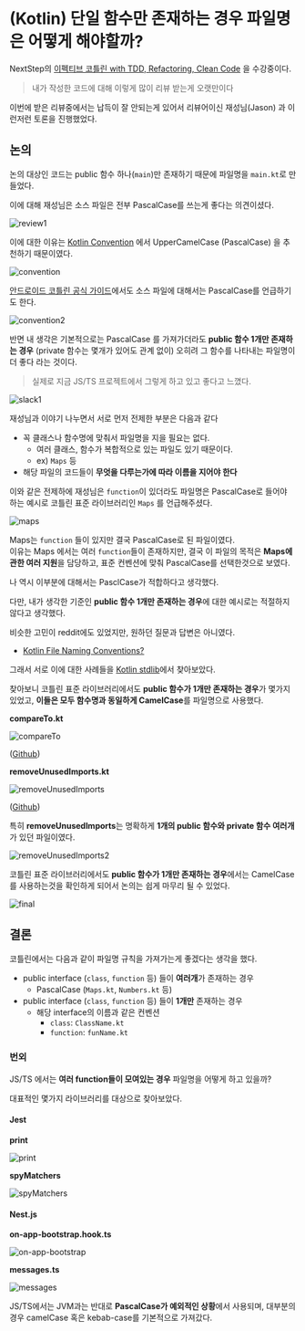# (Kotlin) 단일 함수만 존재하는 경우 파일명은 어떻게 해야할까?

NextStep의 [이펙티브 코틀린 with TDD, Refactoring, Clean Code](https://edu.nextstep.camp/c/Z9QeJlCi/) 을 수강중이다.  

> 내가 작성한 코드에 대해 이렇게 많이 리뷰 받는게 오랫만이다

이번에 받은 리뷰중에서는 납득이 잘 안되는게 있어서 리뷰어이신 재성님(Jason) 과 이런저런 토론을 진행했었다.  

## 논의

논의 대상인 코드는 public 함수 하나(`main`)만 존재하기 때문에 파일명을 `main.kt`로 만들었다.  
  
이에 대해 재성님은 소스 파일은 전부 PascalCase를 쓰는게 좋다는 의견이셨다.

![review1](./images/review1.png)

이에 대한 이유는 [Kotlin Convention](https://kotlinlang.org/docs/coding-conventions.html#source-file-names) 에서 UpperCamelCase (PascalCase) 을 추천하기 때문이였다.

![convention](./images/convention.png)

[안드로이드 코틀린 공식 가이드](https://developer.android.com/kotlin/style-guide?hl=ko#naming)에서도 소스 파일에 대해서는 PascalCase를 언급하기도 한다.

![convention2](./images/convention2.png)

반면 내 생각은 기본적으로는 PascalCase 를 가져가더라도 **public 함수 1개만 존재하는 경우** (private 함수는 몇개가 있어도 관계 없이) 오히려 그 함수를 나타내는 파일명이 더 좋다 라는 것이다.

> 실제로 지금 JS/TS 프로젝트에서 그렇게 하고 있고 좋다고 느꼈다.

![slack1](./images/slack1.png)

재성님과 이야기 나누면서 서로 먼저 전제한 부분은 다음과 같다

* 꼭 클래스나 함수명에 맞춰서 파일명을 지을 필요는 없다.
  * 여러 클래스, 함수가 복합적으로 있는 파일도 있기 때문이다.
  * ex) `Maps` 등
* 해당 파일의 코드들이 **무엇을 다루는가에 따라 이름을 지어야 한다**

이와 같은 전제하에 재성님은 `function`이 있더라도 파일명은 PascalCase로 들어야 하는 예시로 코틀린 표준 라이브러리인 `Maps` 를 언급해주셨다.

![maps](./images/maps.png)

Maps는 `function` 들이 있지만 결국 PascalCase로 된 파일이였다.  
이유는 Maps 에서는 여러 `function`들이 존재하지만, 결국 이 파일의 목적은 **Maps에 관한 여러 지원**을 담당하고, 표준 컨벤션에 맞춰 PascalCase를 선택한것으로 보였다.  
  
나 역시 이부분에 대해서는 PasclCase가 적합하다고 생각했다.  
  
다만, 내가 생각한 기준인 **public 함수 1개만 존재하는 경우**에 대한 예시로는 적절하지 않다고 생각했다.  

비슷한 고민이 reddit에도 있었지만, 원하던 질문과 답변은 아니였다.

* [Kotlin File Naming Conventions?](https://www.reddit.com/r/Kotlin/comments/72ialu/file_naming_conventions)

그래서 서로 이에 대한 사례들을 [Kotlin stdlib](https://github.com/JetBrains/kotlin/tree/6a670dc5f38fc73eb01d754d8f7c158ae0176ceb/libraries/stdlib)에서 찾아보았다.  
  
찾아보니 코틀린 표준 라이브러리에서도 **public 함수가 1개만 존재하는 경우**가 몇가지 있었고, **이들은 모두 함수명과 동일하게 CamelCase**를 파일명으로 사용했다.  

**compareTo.kt**

![compareTo](./images/compareTo.png)

([Github](https://github.com/JetBrains/kotlin/blob/6a670dc5f38fc73eb01d754d8f7c158ae0176ceb/libraries/stdlib/src/kotlin/comparisons/compareTo.kt))  
  
**removeUnusedImports.kt**

![removeUnusedImports](./images/removeUnusedImports.png)

([Github](https://github.com/JetBrains/kotlin/blob/92d200e093c693b3c06e53a39e0b0973b84c7ec5/js/js.inliner/src/org/jetbrains/kotlin/js/inline/clean/removeUnusedImports.kt))  

특히 **removeUnusedImports**는 명확하게 **1개의 public 함수와 private 함수 여러개**가 있던 파일이였다.

![removeUnusedImports2](./images/removeUnusedImports2.png)

코틀린 표준 라이브러리에서도 **public 함수가 1개만 존재하는 경우**에서는 CamelCase를 사용하는것을 확인하게 되어서 논의는 쉽게 마무리 될 수 있었다.

![final](./images/final.png)

## 결론

코틀린에서는 다음과 같이 파일명 규칙을 가져가는게 좋겠다는 생각을 했다.

* public interface (`class`, `function` 등) 들이 **여러개**가 존재하는 경우
  * PascalCase (`Maps.kt`, `Numbers.kt` 등)
* public interface (`class`, `function` 등) 들이 **1개만** 존재하는 경우
  * 해당 interface의 이름과 같은 컨벤션
    * `class`: `ClassName.kt`
    * `function`: `funName.kt`

### 번외

JS/TS 에서는 **여러 function들이 모여있는 경우** 파일명을 어떻게 하고 있을까?  
  
대표적인 몇가지 라이브러리를 대상으로 찾아보았다.  
  
#### Jest

**print**

![print](./images/print.png)

**spyMatchers**

![spyMatchers](./images/spyMatchers.png)

#### Nest.js

**on-app-bootstrap.hook.ts**

![on-app-bootstrap](./images/on-app-bootstrap.png)

**messages.ts**

![messages](./images/messages.png)

JS/TS에서는 JVM과는 반대로 **PascalCase가 예외적인 상황**에서 사용되며, 대부분의 경우 camelCase 혹은 kebab-case를 기본적으로 가져갔다.



